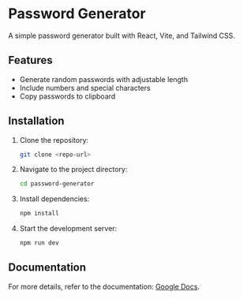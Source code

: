 # Password Generator

A simple password generator built with React, Vite, and Tailwind CSS.

## Features
- Generate random passwords with adjustable length
- Include numbers and special characters
- Copy passwords to clipboard

## Installation
1. Clone the repository:
   ```sh
   git clone <repo-url>
   ```
2. Navigate to the project directory:
   ```sh
   cd password-generator
   ```
3. Install dependencies:
   ```sh
   npm install
   ```
4. Start the development server:
   ```sh
   npm run dev
   ```

## Documentation
For more details, refer to the documentation: [Google Docs](https://docs.google.com/document/d/1aCaAQei6ygi_28Xq05OEtE8w7Sv6vMSdVA9VUxELmRA/edit?usp=sharing).


